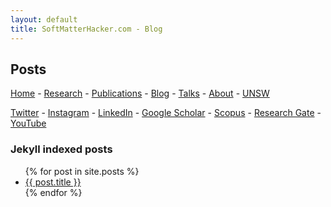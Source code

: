 ```yaml
---
layout: default
title: SoftMatterHacker.com - Blog
---
```


## Posts

 [Home](index.md) - [Research](research.md) - [Publications](publications.md) -  [Blog](blog.md) - [Talks](talks.md) - [About](people.md) -  [UNSW](https://research.unsw.edu.au/people/associate-professor-patrick-spicer) 
 
 [Twitter](http://twitter.com/SoftMatterHackr/) -  [Instagram](http://instagram.com/softmatterhacker/) -   [LinkedIn](http://www.linkedin.com/pub/pat-spicer/2/41a/8b3) -   [Google Scholar](http://scholar.google.com/citations?hl=en&user=PyAxphYAAAAJ&view_op=list_works&pagesize=100) -  [Scopus](http://www.scopus.com/authid/detail.url?origin=resultslist&authorId=56210450800) -   [Research Gate](http://www.researchgate.net/profile/Patrick_Spicer/) -  [YouTube](https://www.youtube.com/user/ptspicer)
 
### Jekyll indexed posts

<ul>
  {% for post in site.posts %}
    <li>
      <a href="{{ post.url }}">{{ post.title }}</a>
    </li>
  {% endfor %}
</ul> 
 